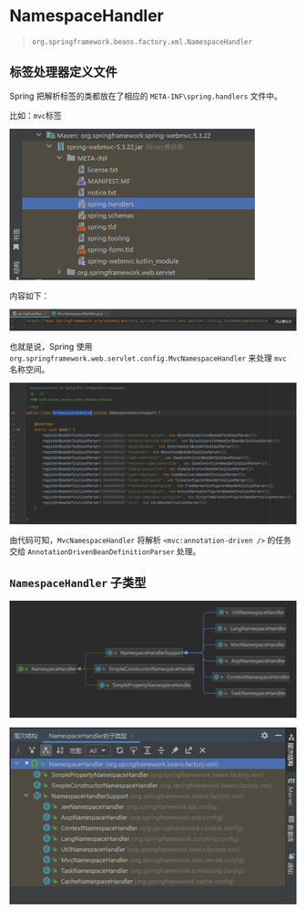 # NamespaceHandler

> `org.springframework.beans.factory.xml.NamespaceHandler`

## 标签处理器定义文件

Spring 把解析标签的类都放在了相应的 `META-INF\spring.handlers` 文件中。

比如：`mvc`标签

![sring-webmvc-标签处理器](images\sring-webmvc-标签处理器.png)



内容如下：

![sring-webmvc-标签处理器-内容](images\sring-webmvc-标签处理器-内容.png)

也就是说，Spring 使用 `org.springframework.web.servlet.config.MvcNamespaceHandler` 来处理 `mvc` 名称空间。

![xml-config-MvcNamespaceHandler](images\xml-config-MvcNamespaceHandler.png)

由代码可知，`MvcNamespaceHandler` 将解析 `<mvc:annotation-driven />` 的任务交给 `AnnotationDrivenBeanDefinitionParser` 处理。

## `NamespaceHandler` 子类型

![xml-config-NamespaceHandler-子类型](images\xml-config-NamespaceHandler-子类型.png)

![xml-config-NamespaceHandler](images\xml-config-NamespaceHandler.png)
